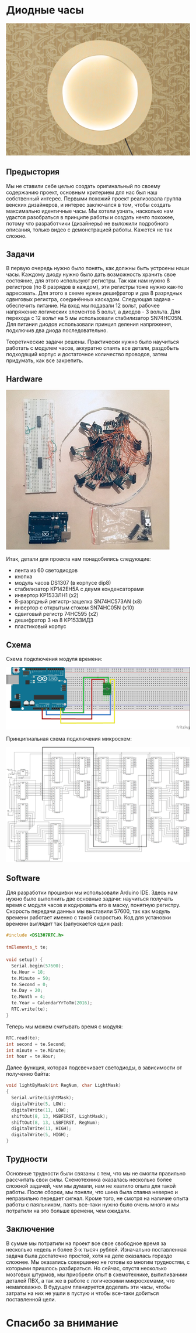 # Диодные часы
![Здесь должно быть фото часов!](https://github.com/tokelau/mobile_robots/blob/master/chasy.jpg)
## Предыстория
Мы не ставили себе целью создать оригинальный по своему содержанию проект, основным критерием для нас был наш собственный интерес. Первыми похожий проект реализовала группа венских дизайнеров, и интерес заключался в том, чтобы создать максимально идентичные часы. Мы хотели узнать, насколько нам удастся разобраться в принципе работы и создать нечто похожее, потому что разработчики (дизайнеры) не выложили подробного описания, только видео с демонстрацией работы. Кажется не так сложно. 
## Задачи
В первую очередь нужно было понять, как должны быть устроены наши часы. Каждому диоду нужно было дать возможность хранить свое состояние, для этого используют регистры. Так как нам нужно 8 регистров (по 8 разрядов в каждом), эти регистры тоже нужно как-то адресовать. Для этого в схеме нужен дешифратор и два 8 разрядных сдвиговых регистра, соединённых каскадом. 
Следующая задача - обеспечить питание. На вход мы подавали 12 вольт, рабочее напряжение логических элементов 5 вольт, а диодов - 3 вольта. Для перехода с 12 вольт на 5 мы использовали стабилизатор SN74HC05N. Для питания диодов использовали принцип деления напряжения, подключив два диода последовательно.

Теоретические задачи решены. Практически нужно было научиться работать с модулем часов, аккуратно спаять все детали, раздобыть подходящий корпус и достаточное количество проводов, затем придумать, как все закрепить.
## Hardware

![Фото с деталями](https://github.com/tokelau/mobile_robots/blob/master/details.jpg)

Итак, детали для проекта нам понадобились следующие:
* лента из 60 светодиодов
* кнопка
* модуль часов DS1307 (в корпусе dip8)
* стабилизатор КР142ЕН5А с двумя конденсаторами
* инвертор КР1533ЛН1 (x2)
* 8-разрядный регистр-защелка SN74HC573АN (х8)
* инвертор с открытым стоком SN74HC05N (х10)
* сдвиговый регистр 74HC595 (x2)
* дешифратор 3 на 8 КР1533ИД3
* пластиковый корпус
## Схема

Схема подключения модуля времени: 

![Здесь должна быть схема на макетной плате!](https://github.com/tokelau/mobile_robots/blob/master/scheme_bb.jpg)

Принципиальная схема подключения микросхем: 

![Здесь должна быть схема](https://github.com/tokelau/mobile_robots/blob/master/scheme.png)
## Software
Для разработки прошивки мы использовали Arduino IDE. Здесь нам нужно было выполнить две основные задачи: научиться получать время с модуля часов и кодировать его в маску, понятную регистру. Скорость передачи данных мы выставили 57600, так как модуль времени работает именно с такой скоростью.
Код для установки времени выглядит так (запускается один раз): 
```c++
#include <DS1307RTC.h>

tmElements_t te;

void setup() {
  Serial.begin(57600);
  te.Hour = 18;
  te.Minute = 50;
  te.Second = 0;
  te.Day = 20; 
  te.Month = 4; 
  te.Year = CalendarYrToTm(2016); 
  RTC.write(te);
}
```
Теперь мы можем считывать время с модуля:
```c++
RTC.read(te);
int second = te.Second;
int minute = te.Minute;
int hour = te.Hour;
```

Далее функция, которая подсвечивает светодиоды, в зависимости от полученно байта:
```c++
void lightByMask(int RegNum, char LightMask)
{
  Serial.write(LightMask);
  digitalWrite(5, LOW);
  digitalWrite(11, LOW);
  shiftOut(8, 13, MSBFIRST, LightMask);
  shiftOut(8, 13, LSBFIRST, RegNum);
  digitalWrite(11, HIGH);
  digitalWrite(5, HIGH);
}
```
## Трудности
Основные трудности были связаны с тем, что мы не смогли правильно рассчитать свои силы. Схемотехника оказалась несколько более сложной задачей, чем мы думали, нам не хватило опыта для такой работы. После сборки, мы поняли, что шина была спаяна неверно и неправильно передает сигнал. Кроме того, не смотря на наличие опыта работы с паяльником, паять все-таки нужно было очень много и мы потратили на это больше времени, чем ожидали. 
## Заключение
В сумме мы потратили на проект все свое свободное время за несколько недель и более 3-х тысяч рублей. Изначально поставленная задача была достаточно простой, хотя на деле оказалась гораздо сложнее. Мы оказались совершенно не готовы ко многим трудностям, с которыми пришлось разбираться. Но сейчас, спустя несколько мозговых штурмов, мы приобрели опыт в схемотехнике, выпиливаниии деталей ПВХ, а так же в работе с логическими микросхемами, что немаловажно. В будущем планируется доделать эти часы, чтобы затраты на них не ушли в пустую и чтобы все-таки добиться поставленной цели. 
# Спасибо за внимание
